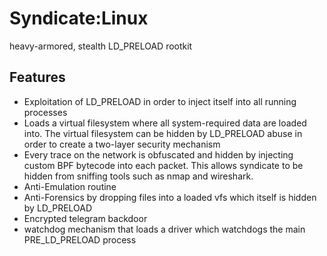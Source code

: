 # Syndicate:Linux

heavy-armored, stealth LD_PRELOAD rootkit

## Features

- Exploitation of LD_PRELOAD in order to inject itself into all running processes
- Loads a virtual filesystem where all system-required data are loaded into. The virtual filesystem can be hidden by LD_PRELOAD abuse in order to create a two-layer security mechanism
- Every trace on the network is obfuscated and hidden by injecting custom BPF bytecode into each packet. This allows syndicate to be hidden from sniffing tools such as nmap and wireshark.
- Anti-Emulation routine
- Anti-Forensics by dropping files into a loaded vfs which itself is hidden by LD_PRELOAD
- Encrypted telegram backdoor
- watchdog mechanism that loads a driver which watchdogs the main PRE_LD_PRELOAD process
